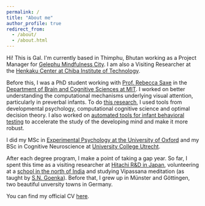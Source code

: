 ```yaml
---
permalink: /
title: "About me"
author_profile: true
redirect_from: 
  - /about/
  - /about.html
---
```


Hi! This is Gal. I'm currently based in Thimphu, Bhutan working as a Project Manager for [Gelephu Mindfulness City](https://gmc.bt/). I am also a Visiting Researcher at the [Henkaku Center at Chiba Institute of Technology](https://www.henkaku.center/en).

Before this, I was a PhD student working with [Prof. Rebecca Saxe](https://saxelab.mit.edu/) in the [Department of Brain and Cognitive Sciences at MIT](https://bcs.mit.edu/). I worked on better understanding the computational mechanisms underlying visual attention, particularly in preverbal infants. To do [this research](https://www.biorxiv.org/content/10.1101/2024.08.21.609039v2.abstract), I used tools from developmental psychology, computational cognitive science and optimal decision theory. I also worked on [automated tools for infant behavioral testing](https://psycnet.apa.org/fulltext/2024-97072-001.html) to accelerate the study of the developing mind and make it more robust.

I did my MSc in [Experimental Psychology at the University of Oxford](https://www.psy.ox.ac.uk/) and my BSc in Cognitive Neuroscience at [University College Utrecht](https://www.uu.nl/en/organisation/university-college-utrecht/about-ucu). 

After each degree program, I make a point of taking a gap year. So far, I spent this time as a visiting researcher at [Hitachi R&D in Japan](https://www.hitachi.com/rd/about/location/cer/index.html), volunteering at a [school in the north of India](https://lamdonjamyangschool.org/) and studying Vipassana meditation (as taught by [S.N. Goenka](https://www.dhamma.org/en-US/index)). Before that, I grew up in Münster and Göttingen, two beautiful unversity towns in Germany.

You can find my official CV [here](https://galraz.github.io/files/GalRaz_CV.pdf).